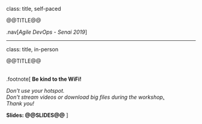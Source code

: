 class: title, self-paced

@@TITLE@@

.nav[*Agile DevOps - Senai 2019*]

---

class: title, in-person

@@TITLE@@<br/></br>

.footnote[
**Be kind to the WiFi!**<br/>
<!-- *Use the 5G network.* -->
*Don't use your hotspot.*<br/>
*Don't stream videos or download big files during the workshop[.](https://www.youtube.com/watch?v=h16zyxiwDLY)*<br/>
*Thank you!*

**Slides: @@SLIDES@@**
]
